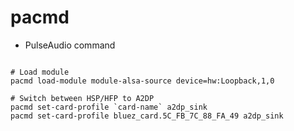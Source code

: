 # pacmd

- PulseAudio command

```shell

# Load module
pacmd load-module module-alsa-source device=hw:Loopback,1,0

# Switch between HSP/HFP to A2DP
pacmd set-card-profile `card-name` a2dp_sink
pacmd set-card-profile bluez_card.5C_FB_7C_88_FA_49 a2dp_sink

```
